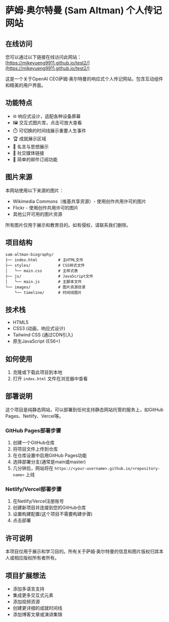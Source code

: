# 萨姆·奥尔特曼 (Sam Altman) 个人传记网站

## 在线访问
您可以通过以下链接在线访问此网站：
[https://mikeyueng9911.github.io/test2/](https://mikeyueng9911.github.io/test2/)

这是一个关于OpenAI CEO萨姆·奥尔特曼的响应式个人传记网站，包含互动组件和精美的用户界面。

## 功能特点

- 🌐 响应式设计，适配各种设备屏幕
- 🖼️ 交互式图片库，点击可放大查看
- ⏱️ 可切换的时间线展示重要人生事件
- 🏆 成就展示区域
- 💬 名言与思想展示
- 📱 社交媒体链接
- 📧 简单的邮件订阅功能

## 图片来源

本网站使用以下来源的图片：
- Wikimedia Commons（维基共享资源）- 使用创作共用许可的图片
- Flickr - 使用创作共用许可的图片
- 其他公开可用的图片资源

所有图片仅用于展示和教育目的。如有侵权，请联系我们删除。

## 项目结构

```
sam-altman-biography/
├── index.html         # 主HTML文件
├── styles/            # CSS样式文件
│   └── main.css       # 主样式表
├── js/                # JavaScript文件
│   └── main.js        # 主脚本文件
└── images/            # 图片资源目录
    └── timeline/      # 时间线图片
```

## 技术栈

- HTML5
- CSS3 (动画，响应式设计)
- Tailwind CSS (通过CDN引入)
- 原生JavaScript (ES6+)

## 如何使用

1. 克隆或下载此项目到本地
2. 打开 `index.html` 文件在浏览器中查看

## 部署说明

这个项目是纯静态网站，可以部署到任何支持静态网站托管的服务上，如GitHub Pages、Netlify、Vercel等。

### GitHub Pages部署步骤

1. 创建一个GitHub仓库
2. 将项目文件上传到仓库
3. 在仓库设置中启用GitHub Pages功能
4. 选择部署分支(通常是main或master)
5. 几分钟后，网站将在 `https://<your-username>.github.io/<repository-name>` 上线

### Netlify/Vercel部署步骤

1. 在Netlify/Vercel注册账号
2. 创建新项目并连接到您的GitHub仓库
3. 设置构建配置(这个项目不需要构建步骤)
4. 点击部署

## 许可说明

本项目仅用于展示和学习目的。所有关于萨姆·奥尔特曼的信息和图片版权归其本人或相应版权所有者所有。

## 项目扩展想法

- 添加多语言支持
- 集成更多交互式元素
- 添加视频资源
- 创建更详细的成就时间线
- 添加博客文章或演讲集锦 